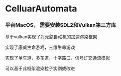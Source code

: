 # CelluarAutomata
### 平台MacOS， 需要安装SDL2和Vulkan第三方库

基于vulkan实现了对元胞自动机的加速渲染框架

实现了康威生命游戏，三维生命游戏

实现了单车道，多车道，十字路口，信号灯交通流模拟

可以基于此框架渲染粒子实例或改进
